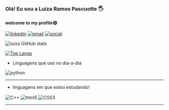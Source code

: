 ### Olá! Eu sou a Luiza Ramos Pascuotte 🖐️ 
#### welcome to my profile😄

[![linkedin](https://img.shields.io/badge/LinkedIn-0077B5?style=for-the-badge&logo=linkedin&logoColor=white)](https://www.linkedin.com/in/luiza-ramos-pascuotte-89ba42226/)
[![email](https://img.shields.io/badge/Gmail-D14836?style=for-the-badge&logo=gmail&logoColor=white)](mailto:contato.luizaramospascuotte@gmail.com)
[![social](https://img.shields.io/badge/Instagram-E4405F?style=for-the-badge&logo=instagram&logoColor=white)](https://instagram.com/luiza_ramos2002)

![luiza GitHub stats](https://github-readme-stats.vercel.app/api?username=LuizaPascuotte&show_icons=true&theme=cobalt)

[![Top Langs](https://github-readme-stats.vercel.app/api/top-langs/?username=LuizaPascuotte&layout=compact)](https://github.com/LuizaPascuotte/github-readme-stats)
- Linguagens que uso no dia-a-dia
<div style="display: inline_block">
<img align="center" alt="python" src="https://img.shields.io/badge/Python-3776AB?style=for-the-badge&logo=python&logoColor=white"/>
</div><hr>

- linguagens em que estou estudando!
<div style="display: inline_block">
<img align="center" alt="C++" src="https://img.shields.io/badge/C%2B%2B-00599C?style=for-the-badge&logo=c%2B%2B&logoColor=white"/>
<img align="center" alt="html5" src="https://img.shields.io/badge/HTML5-E34F26?style=for-the-badge&logo=html5&logoColor=white"/>
<img align="center" alt="CSS3" src="https://img.shields.io/badge/CSS-239120?&style=for-the-badge&logo=css3&logoColor=white"/>
</div><hr>
